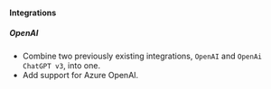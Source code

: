 
#### Integrations

##### OpenAI

- Combine two previously existing integrations, `OpenAI` and `OpenAi ChatGPT v3`, into one.
- Add support for Azure OpenAI.
